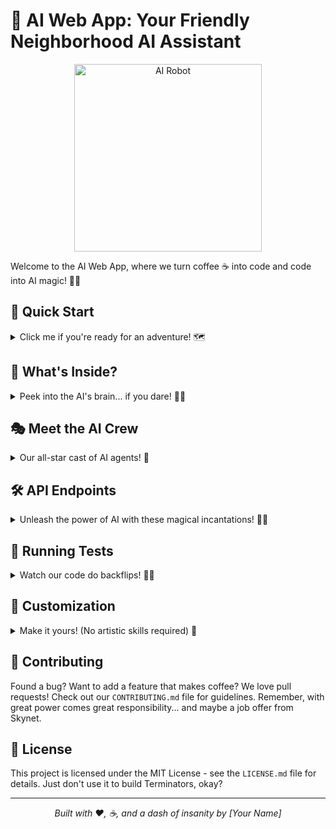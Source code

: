 # 🤖 AI Web App: Your Friendly Neighborhood AI Assistant

<div align="center">
  <img src="https://media.giphy.com/media/3o7TKGAJ7CLp95cNI4/giphy.gif" alt="AI Robot" width="300">
</div>

Welcome to the AI Web App, where we turn coffee ☕ into code and code into AI magic! 🎩✨

## 🚀 Quick Start

<details>
<summary>Click me if you're ready for an adventure! 🗺️</summary>

1. Clone this repo (no time machines required):
   ```
   git clone https://github.com/your-username/ai-web-app.git
   ```
2. Enter the matrix:
   ```
   cd ai-web-app
   ```
3. Summon the AI spirits:
   ```
   poetry install
   ```
4. Awaken the app:
   ```
   poetry run python src/ai_web_app/main.py
   ```
5. Visit `http://localhost:5000` and prepare to be amazed! 🎉

</details>

## 🧠 What's Inside?

<details>
<summary>Peek into the AI's brain... if you dare! 🕵️‍♂️</summary>

- `src/ai_web_app/main.py`: The maestro orchestrating our AI symphony
- `src/ai_web_app/crew_integration.py`: Where AI agents come to party
- `tests/`: A gladiatorial arena for our code to prove its worth

</details>

## 🎭 Meet the AI Crew

<details>
<summary>Our all-star cast of AI agents! 🌟</summary>

1. **Data Analyst**: Turns numbers into nuggets of wisdom
2. **Recommendation Specialist**: Your personal AI shopaholic
3. **Sentiment Analyzer**: Reads emotions better than your ex

</details>

## 🛠️ API Endpoints

<details>
<summary>Unleash the power of AI with these magical incantations! 🧙‍♂️</summary>

- `/analyze`: Feed it data, get mind-blowing insights
- `/recommend`: Tell it your likes, get spot-on suggestions
- `/sentiment`: Give it text, learn if it's happy, sad, or just meh

</details>

## 🧪 Running Tests

<details>
<summary>Watch our code do backflips! 🤸‍♂️</summary>

```
poetry run pytest -v
```
If all tests pass, do a victory dance. If not, blame it on cosmic rays and try again!

</details>

## 🎨 Customization

<details>
<summary>Make it yours! (No artistic skills required) 🎨</summary>

1. Tweak `config/config.yaml` to adjust the AI's coffee intake (aka parameters)
2. Add new AI agents in `crew_integration.py`. Maybe a joke-telling agent?
3. Expand `main.py` with more routes. The sky's the limit!

</details>

## 🤝 Contributing

Found a bug? Want to add a feature that makes coffee? We love pull requests! Check out our `CONTRIBUTING.md` file for guidelines. Remember, with great power comes great responsibility... and maybe a job offer from Skynet.

## 📜 License

This project is licensed under the MIT License - see the `LICENSE.md` file for details. Just don't use it to build Terminators, okay?

---

<div align="center">
  <i>Built with ❤️, ☕, and a dash of insanity by [Your Name]</i>
</div>